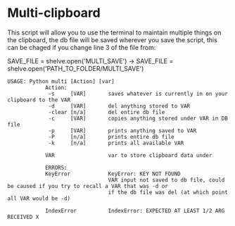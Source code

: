 # Multi-clipboard

<see usage below>
  
This script will allow you to use the terminal to maintain multiple things on the clipboard, the db file will be saved wherever you save the script, this can be chaged if you change line 3 of the file from:


SAVE_FILE = shelve.open('MULTI_SAVE') -> SAVE_FILE = shelve.open('PATH_TO_FOLDER/MULTI_SAVE')




```
USAGE: Python multi [Action] [var]
            Action:
             -s     [VAR]       saves whatever is currently in on your clipboard to the VAR
             -d     [VAR]       del anything stored to VAR
             -clear [n/a]       del entire db file
             -c     [VAR]       copies anything stored under VAR in DB file
             -p     [VAR]       prints anything saved to VAR
             -P     [n/a]       prints entire db file
             -k     [n/a]       prints all available VAR

            VAR                 var to store clipboard data under

            ERRORS:
            KeyError            KeyError: KEY NOT FOUND
                                VAR input not saved to db file, could be caused if you try to recall a VAR that was -d or
                                if the db file was del (at which point all VAR would be -d)

            IndexError          IndexError: EXPECTED AT LEAST 1/2 ARG RECEIVED X
